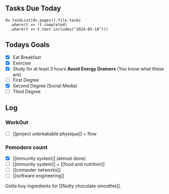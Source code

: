## Tasks Due Today
```dataviewjs
dv.taskList(dv.pages().file.tasks 
  .where(t => !t.completed)
  .where(t => t.text.includes("2024-05-10")))
```
## Todays Goals
- [x] Eat Breakfast
- [x] Exercise
- [x] Study for at least 3 hours
**Avoid Energy Drainers** (You know what these are)
- [ ] First Degree
- [x] Second Degree (Social Media)
- [ ] Third Degree

## Log

### **WorkOut**
- [ ] [[project unbreakable physique]] + flow
### **Pomodoro count**
- [x] [[immunity system]] (almost done)
- [ ] [[immunity system]] + [[food and nutrition]]
- [ ] [[computer networks]]
- [ ] [[software engineering]]

Gotta buy ingredients for [[Nutty chocolate smoothie]].



